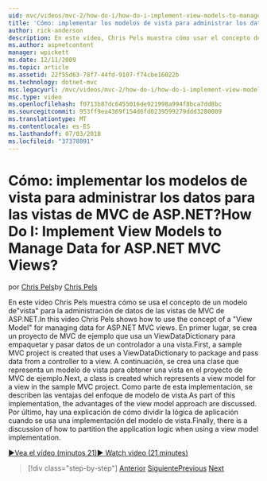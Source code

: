 ```yaml
---
uid: mvc/videos/mvc-2/how-do-i/how-do-i-implement-view-models-to-manage-data-for-aspnet-mvc-views
title: 'Cómo: implementar los modelos de vista para administrar los datos para las vistas de MVC de ASP.NET? | Microsoft Docs'
author: rick-anderson
description: En este vídeo, Chris Pels muestra cómo usar el concepto de un &quot;modelo de vista&quot; para administrar datos de las vistas de MVC de ASP.NET. En primer lugar, un proyecto de MVC de ejemplo es cre...
ms.author: aspnetcontent
manager: wpickett
ms.date: 12/11/2009
ms.topic: article
ms.assetid: 22f55d63-78f7-44fd-9107-f74cbe16022b
ms.technology: dotnet-mvc
msc.legacyurl: /mvc/videos/mvc-2/how-do-i/how-do-i-implement-view-models-to-manage-data-for-aspnet-mvc-views
msc.type: video
ms.openlocfilehash: f0713b87dc6455016de921998a994f8bca7dd8bc
ms.sourcegitcommit: 953ff9ea4369f154d6fd0239599279ddd3280009
ms.translationtype: MT
ms.contentlocale: es-ES
ms.lasthandoff: 07/03/2018
ms.locfileid: "37378091"
---
```

<a name="how-do-i-implement-view--models-to-manage-data-for-aspnet-mvc-views"></a><span data-ttu-id="96633-105">Cómo: implementar los modelos de vista para administrar los datos para las vistas de MVC de ASP.NET?</span><span class="sxs-lookup"><span data-stu-id="96633-105">How Do I: Implement View  Models to Manage Data for ASP.NET MVC Views?</span></span>
====================
<span data-ttu-id="96633-106">por [Chris Pels](https://twitter.com/chrispels)</span><span class="sxs-lookup"><span data-stu-id="96633-106">by [Chris Pels](https://twitter.com/chrispels)</span></span>

<span data-ttu-id="96633-107">En este vídeo Chris Pels muestra cómo se usa el concepto de un modelo de"vista" para la administración de datos de las vistas de MVC de ASP.NET.</span><span class="sxs-lookup"><span data-stu-id="96633-107">In this video Chris Pels shows how to use the concept of a "View Model" for managing data for ASP.NET MVC views.</span></span> <span data-ttu-id="96633-108">En primer lugar, se crea un proyecto de MVC de ejemplo que usa un ViewDataDictionary para empaquetar y pasar datos de un controlador a una vista.</span><span class="sxs-lookup"><span data-stu-id="96633-108">First, a sample MVC project is created that uses a ViewDataDictionary to package and pass data from a controller to a view.</span></span> <span data-ttu-id="96633-109">A continuación, se crea una clase que representa un modelo de vista para obtener una vista en el proyecto de MVC de ejemplo.</span><span class="sxs-lookup"><span data-stu-id="96633-109">Next, a class is created which represents a view model for a view in the sample MVC project.</span></span> <span data-ttu-id="96633-110">Como parte de esta implementación, se describen las ventajas del enfoque de modelo de vista.</span><span class="sxs-lookup"><span data-stu-id="96633-110">As part of this implementation, the advantages of the view model approach are discussed.</span></span> <span data-ttu-id="96633-111">Por último, hay una explicación de cómo dividir la lógica de aplicación cuando se usa una implementación del modelo de vista.</span><span class="sxs-lookup"><span data-stu-id="96633-111">Finally, there is a discussion of how to partition the application logic when using a view model implementation.</span></span>

[<span data-ttu-id="96633-112">&#9654;Vea el vídeo (minutos 21)</span><span class="sxs-lookup"><span data-stu-id="96633-112">&#9654; Watch video (21 minutes)</span></span>](https://channel9.msdn.com/Blogs/ASP-NET-Site-Videos/how-do-i-implement-view-models-to-manage-data-for-aspnet-mvc-views)

> [!div class="step-by-step"]
> <span data-ttu-id="96633-113">[Anterior](how-do-i-work-with-data-in-aspnet-mvc-partial-views.md)
> [Siguiente](how-do-i-create-a-custom-html-helper-for-an-mvc-application.md)</span><span class="sxs-lookup"><span data-stu-id="96633-113">[Previous](how-do-i-work-with-data-in-aspnet-mvc-partial-views.md)
[Next](how-do-i-create-a-custom-html-helper-for-an-mvc-application.md)</span></span>
